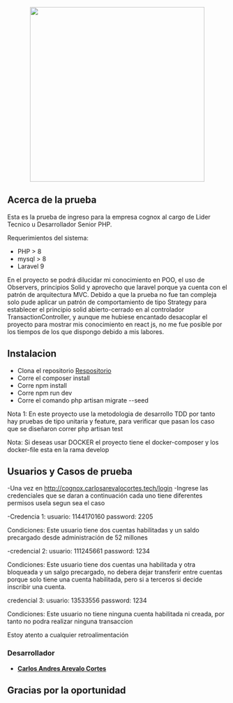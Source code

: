 <p align="center"><a href="http://cognox.carlosarevalocortes.tech/login" target="_blank"><img src="http://cognox.carlosarevalocortes.tech/storage/img/loginResult.png" width="400"></a></p>


## Acerca de la prueba

Esta es la prueba de ingreso para la empresa cognox al cargo de Lider Tecnico u Desarrollador Senior PHP.

Requerimientos del sistema:

- PHP > 8
- mysql > 8
- Laravel 9

En el proyecto se podrá dilucidar mi conocimiento en POO, el uso de Observers, principios Solid y aprovecho que laravel porque ya cuenta con el patrón de arquitectura MVC. 
Debido a que la prueba no fue tan compleja solo pude aplicar un patrón de comportamiento de tipo Strategy para establecer el principio solid abierto-cerrado en al controlador TransactionController, y aunque me hubiese encantado desacoplar el proyecto para mostrar mis conocimiento en react js, no me fue posible por los tiempos de los que dispongo debido a mis labores. 


## Instalacion

- Clona el repositorio [Respositorio](https://github.com/charlie210012/pruebaCognox.git)
- Corre el composer install
- Corre npm install
- Corre npm run dev
- Corre el comando php artisan migrate --seed

Nota 1: En este proyecto use la metodologia de desarrollo TDD por tanto hay pruebas de tipo unitaria y feature,
para verificar que pasan los caso que se diseñaron correr php artisan test

Nota: Si deseas usar DOCKER el proyecto tiene el docker-composer y los docker-file esta en la rama develop


## Usuarios y Casos de prueba

-Una vez en http://cognox.carlosarevalocortes.tech/login
-Ingrese las credenciales que se daran a continuación cada uno tiene diferentes permisos usela segun sea el caso

-Credencia 1:
usuario: 1144170160
password: 2205

Condiciones: Este usuario tiene dos cuentas habilitadas y un saldo precargado desde administración de 52 millones

-credencial 2:
usuario: 111245661
password: 1234

Condiciones: Este usuario tiene dos cuentas una habilitada y otra bloqueada y un salgo precargado, no debera dejar transferir entre cuentas porque solo tiene una cuenta habilitada, pero si a terceros si decide inscribir una cuenta.

credencial 3:
usuario: 13533556
password: 1234

Condiciones: Este usuario no tiene ninguna cuenta habilitada ni creada, por tanto no podra realizar ninguna transaccion

Estoy atento a cualquier retroalimentación

### Desarrollador

- **[Carlos Andres Arevalo Cortes](https://github.com/charlie210012)**


## Gracias por la oportunidad
